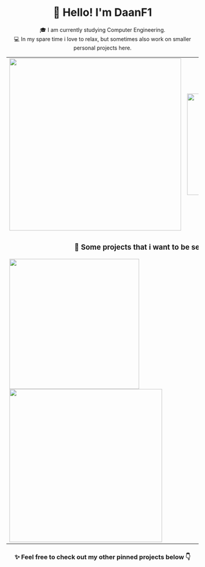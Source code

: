 <!-- All graphs come from the GitHub API: https://github.com/anuraghazra/github-readme-stats -->

<!-- Introduction -->
<h1 align="center">👋 Hello! I'm DaanF1</h1>
<p align="center">
  🎓 I am currently studying Computer Engineering.<br>
  💻 In my spare time i love to relax, but sometimes also work on smaller personal projects here.
</p>

<!-- Activity & Programming Languages -->
<table align="center">
  <tr>
    <td align="center">
      <img align="top" width="450" src="https://github-readme-stats.vercel.app/api?username=DaanF1&show_icons=true&show=reviews,discussions_started,discussions_answered,prs_merged,prs_merged_percentage&theme=radical&custom_title=⚡%20My%20Activity%20On%20GitHub%20In%20A%20Nutshell&include_all_commits=true"/>
    </td>
    <td align="center">
      <img align="top" width="265" src="https://github-readme-stats.vercel.app/api/top-langs/?username=DaanF1&layout=pie&theme=radical&size_weight=0.5&count_weight=0.5&langs_count=7&custom_title=📝%20Programming%20Languages%20I%20Use"/>
    </td>
  </tr>
  <tr>
    <td aling="center" colspan="2">
      <!-- Projects -->
      <h3 align="center">🚀 Some projects that i want to be seen are: </h3>
      <!-- Door Alarm System -->
      <a href="https://github.com/DaanF1/Door_Alarm_System">
        <img align="center" width="340" src="https://github-readme-stats.vercel.app/api/pin/?username=DaanF1&repo=Door_Alarm_System&show_owner=true&theme=radical"/>
      </a>
      <!-- Avans PokeBattles -->
      <a href="https://github.com/DaanF1/Avans_PokeBattles">
        <img align="center" width="400" src="https://github-readme-stats.vercel.app/api/pin/?username=DaanF1&repo=Avans_PokeBattles&show_owner=true&theme=radical"/>
      </a>
    </td>
  </tr>
</table>

<!-- Refer To Pinned Projects -->
<h3 align="center">✨ Feel free to check out my other pinned projects below 👇</h3>
